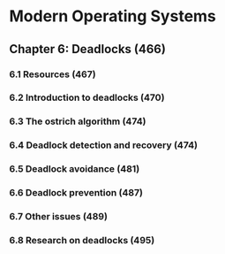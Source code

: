 # Modern Operating Systems

## Chapter 6: Deadlocks (466)

### 6.1 Resources (467)

### 6.2 Introduction to deadlocks (470)

### 6.3 The ostrich algorithm (474)

### 6.4 Deadlock detection and recovery (474)

### 6.5 Deadlock avoidance (481)

### 6.6 Deadlock prevention (487)

### 6.7 Other issues (489)

### 6.8 Research on deadlocks (495)
